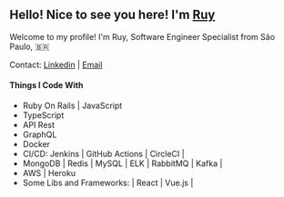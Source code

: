 ## Hello! Nice to see you here! I'm [Ruy](https://www.linkedin.com/in/ricardo-guinalia-ruy-18674467/)
Welcome to my profile! I'm Ruy, Software Engineer Specialist from São Paulo, &#x1f1e7;&#x1f1f7;

Contact: [Linkedin](https://www.linkedin.com/in/ricardo-guinalia-ruy-18674467/) | [Email](mailto:ricardo.rruy@hotmail.com)

#### Things I Code With
* Ruby On Rails | JavaScript 
* TypeScript 
* API Rest 
* GraphQL 
* Docker 
* CI/CD: Jenkins | GitHub Actions | CircleCI | 
* MongoDB | Redis | MySQL | ELK | RabbitMQ | Kafka | 
* AWS | Heroku 
* Some Libs and Frameworks: | React | Vue.js |

<!--
**rruy/rruy** is a ✨ _special_ ✨ repository because its `README.md` (this file) appears on your GitHub profile.

Here are some ideas to get you started:

- 🔭 I’m currently working on ...
- 🌱 I’m currently learning ...
- 👯 I’m looking to collaborate on ...
- 🤔 I’m looking for help with ...
- 💬 Ask me about ...
- 📫 How to reach me: ...
- 😄 Pronouns: ...
- ⚡ Fun fact: ...
-->
